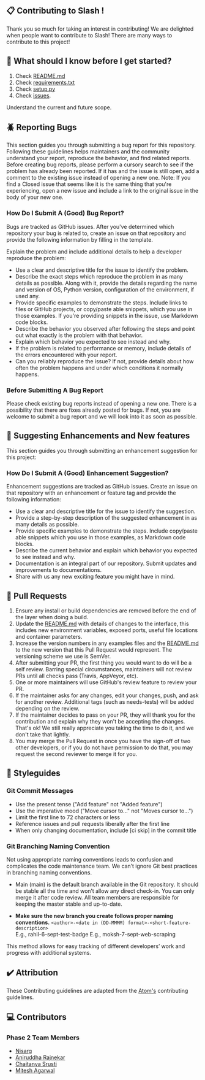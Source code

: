 ## 📋 Contributing to Slash !

Thank you so much for taking an interest in contributing! We are delighted when people want to contribute to Slash! There are many ways to contribute to this project!

## 🤔 What should I know before I get started?

1. Check [README.md](https://github.com/nainisha-b/slash/blob/main/README.md)
2. Check [requirements.txt](https://github.com/nainisha-b/slash/blob/main/requirements.txt)
3. Check [setup.py](https://github.com/nainisha-b/slash/blob/main/setup.py)
4. Check [issues](https://github.com/nainisha-b/slash/issues).

Understand the current and future scope.

## 🪲 Reporting Bugs
This section guides you through submitting a bug report for this repository. Following these guidelines helps maintainers and the community understand your report, reproduce the behavior, and find related reports. Before creating bug reports, please perform a cursory search to see if the problem has already been reported. If it has and the issue is still open, add a comment to the existing issue instead of opening a new one. Note: If you find a Closed issue that seems like it is the same thing that you're experiencing, open a new issue and include a link to the original issue in the body of your new one.

### How Do I Submit A (Good) Bug Report?

Bugs are tracked as GitHub issues. After you've determined which repository your bug is related to, create an issue on that repository and provide the following information by filling in the template.

Explain the problem and include additional details to help a developer reproduce the problem:
*	Use a clear and descriptive title for the issue to identify the problem.
*	Describe the exact steps which reproduce the problem in as many details as possible. Along with it, provide the details regarding the name and version of OS, Python version, configuration of the environment, if used any.
*	Provide specific examples to demonstrate the steps. Include links to files or GitHub projects, or copy/paste able snippets, which you use in those examples. If you're providing snippets in the issue, use Markdown code blocks.
*	Describe the behavior you observed after following the steps and point out what exactly is the problem with that behavior.
*	Explain which behavior you expected to see instead and why.
*	If the problem is related to performance or memory, include details of the errors encountered with your report.
*	Can you reliably reproduce the issue? If not, provide details about how often the problem happens and under which conditions it normally happens.

### Before Submitting A Bug Report

Please check existing bug reports instead of opening a new one. There is a possibility that there are fixes already posted for bugs. If not, you are welcome to submit a bug report and we will look into it as soon as possible.

## 📝 Suggesting Enhancements and New features

This section guides you through submitting an enhancement suggestion for this project:

### How Do I Submit A (Good) Enhancement Suggestion?

Enhancement suggestions are tracked as GitHub issues. Create an issue on that repository with an enhancement or feature tag and provide the following information:
*	Use a clear and descriptive title for the issue to identify the suggestion.
*	Provide a step-by-step description of the suggested enhancement in as many details as possible.
*	Provide specific examples to demonstrate the steps. Include copy/paste able snippets which you use in those examples, as Markdown code blocks.
*	Describe the current behavior and explain which behavior you expected to see instead and why.
*   Documentation is an integral part of our repository. Submit updates and improvements to documentations.
*   Share with us any new exciting feature you might have in mind.

## 🙇 Pull Requests
1. Ensure any install or build dependencies are removed before the end of the layer when doing a build.
2. Update the [README.md](https://github.com/NCSU-Group7-SE2021/slash/blob/main/README.md) with details of changes to the interface, this includes new environment variables, exposed ports, useful file locations and container parameters.
3. Increase the version numbers in any examples files and the [README.md](https://github.com/NCSU-Group7-SE2021/slash/blob/main/README.md) to the new version that this Pull Request would represent. The versioning scheme we use is SemVer.
4. After submitting your PR, the first thing you would want to do will be a self review. Barring special circumstances, maintainers will not review PRs until all checks pass (Travis, AppVeyor, etc).
5. One or more maintainers will use GitHub's review feature to review your PR.
6. If the maintainer asks for any changes, edit your changes, push, and ask for another review. Additional tags (such as needs-tests) will be added depending on the review.
7. If the maintainer decides to pass on your PR, they will thank you for the contribution and explain why they won't be accepting the changes. That's ok! We still really appreciate you taking the time to do it, and we don't take that lightly.
8. You may merge the Pull Request in once you have the sign-off of two other developers, or if you do not have permission to do that, you may request the second reviewer to merge it for you.

## 👒 Styleguides

### Git Commit Messages
*	Use the present tense ("Add feature" not "Added feature")
*	Use the imperative mood ("Move cursor to..." not "Moves cursor to...")
*	Limit the first line to 72 characters or less
*	Reference issues and pull requests liberally after the first line
*	When only changing documentation, include [ci skip] in the commit title

### Git Branching Naming Convention
Not using appropriate naming conventions leads to confusion and complicates the code maintenance team. We can’t ignore Git best practices in branching naming conventions.

- Main (main) is the default branch available in the Git repository. It should be stable all the time and won’t allow any direct check-in. You can only merge it after code review. All team members are responsible for keeping the master stable and up-to-date.

- <b>Make sure the new branch you create follows proper naming conventions.</b>
```<author>-<date in (DD-MMMM) format>-<short-feature-description>```
<br> E.g., rahil-6-sept-test-badge
E.g., moksh-7-sept-web-scraping

This method allows for easy tracking of different developers’ work and progress with additional systems.

## ✔️ Attribution
These Contributing guidelines are adapted from the [Atom's](https://github.com/atom/atom/blob/master/CONTRIBUTING.md) contributing guidelines.

## 💻 Contributors

### Phase 2 Team Members
* [Nisarg](https://github.com/nisarg20)
* [Aniruddha Rajnekar](https://github.com/Aniruddha-Rajnekar)
* [Chaitanya Srusti](https://github.com/ChaitanyaS182K)
* [Mitesh Agarwal](https://github.com/Mitesh24100)
